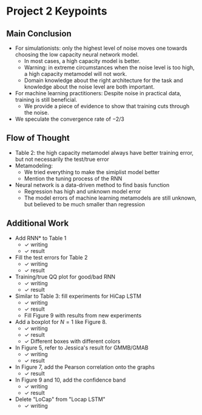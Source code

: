 # Project 2 Keypoints

## Main Conclusion

- For simulationists: only the highest level of noise moves one towards choosing the low capacity neural network model.
    - In most cases, a high capacity model is better.
    - Warning: in extreme circumstances when the noise level is too high, a high capacity metamodel will not work.
    - Domain knowledge about the right architecture for the task and knowledge about the noise level are both important.
- For machine learning practitioners: Despite noise in practical data, training is still beneficial.
    - We provide a piece of evidence to show that training cuts through the noise.
- We speculate the convergence rate of $-2/3$

## Flow of Thought

- Table 2: the high capacity metamodel always have better training error, but not necessarily the test/true error
- Metamodeling:
    - We tried everything to make the simiplist model better
    - Mention the tuning process of the RNN 
- Neural network is a data-driven method to find basis function
    - Regression has high and unknown model error
    - The model errors of machine learning metamodels are still unknown, but believed to be much smaller than regression

## Additional Work

- Add RNN* to Table 1
    - $\checkmark$ writing 
    - $\checkmark$ result 
- Fill the test errors for Table 2
    - $\checkmark$ writing
    - $\checkmark$ result
- Training/true QQ plot for good/bad RNN    
    - $\checkmark$ writing
    - $\checkmark$ result
- Similar to Table 3: fill experiments for HiCap LSTM
    - $\checkmark$ writing
    - $\checkmark$ result
    - Fill Figure 9 with results from new experiments
- Add a boxplot for $N = 1$ like Figure 8.    
    - $\checkmark$ writing
    - $\checkmark$ result
    - $\checkmark$ Different boxes with different colors
- In Figure 5, refer to Jessica's result for GMMB/GMAB
    - $\checkmark$ writing
    - $\checkmark$ result
- In Figure 7, add the Pearson correlation onto the graphs
    - $\checkmark$ result
- In Figure 9 and 10, add the confidence band
    - $\checkmark$ writing
    - $\checkmark$ result
- Delete "LoCap" from "Locap LSTM"
    - $\checkmark$ writing

